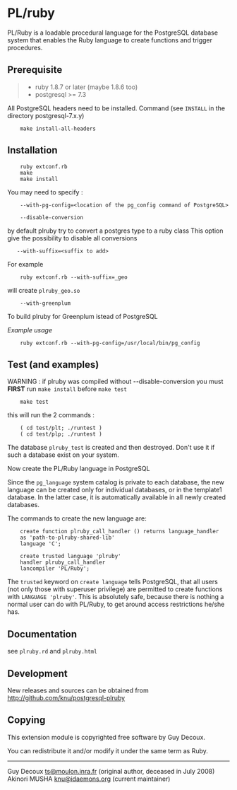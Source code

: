 PL/ruby
=======

  PL/Ruby is a loadable procedural language for the PostgreSQL database
  system that enables the Ruby language to create functions and trigger
  procedures.


Prerequisite
------------

> * ruby 1.8.7 or later (maybe 1.8.6 too)
> * postgresql >= 7.3

  All PostgreSQL headers need to be installed. Command (see `INSTALL` in the
  directory postgresql-7.x.y)

        make install-all-headers 

Installation
------------

        ruby extconf.rb
        make
        make install

  You may need to specify :

        --with-pg-config=<location of the pg_config command of PostgreSQL>

        --disable-conversion
  by default plruby try to convert a postgres type to a ruby class
  This option give the possibility to disable all conversions

       --with-suffix=<suffix to add>

  For example

        ruby extconf.rb --with-suffix=_geo

  will create `plruby_geo.so`

        --with-greenplum
  To build plruby for Greenplum istead of PostgreSQL 


  *Example usage*

        ruby extconf.rb --with-pg-config=/usr/local/bin/pg_config

Test (and examples)
-------------------

  WARNING : if plruby was compiled without --disable-conversion
  you must **FIRST** run `make install` before `make test`

        make test

  this will run the 2 commands :

        ( cd test/plt; ./runtest )
        ( cd test/plp; ./runtest )

  The database `plruby_test` is created and then destroyed. Don't use it if 
  such a database exist on your system.

  Now create the PL/Ruby language in PostgreSQL

  Since the `pg_language` system catalog is private to each database,
  the new language can be created only for individual databases,
  or in the template1 database. In the latter case, it is
  automatically available in all newly created databases.

  The commands to create the new language are:

        create function plruby_call_handler () returns language_handler
        as 'path-to-plruby-shared-lib'
        language 'C';

        create trusted language 'plruby'
        handler plruby_call_handler
        lancompiler 'PL/Ruby';


  The `trusted` keyword on `create language` tells PostgreSQL,
  that all users (not only those with superuser privilege) are
  permitted to create functions with `LANGUAGE 'plruby'`. This is
  absolutely safe, because there is nothing a normal user can do
  with PL/Ruby, to get around access restrictions he/she has.

Documentation
-------------

  see `plruby.rd` and `plruby.html`

Development
-----------

  New releases and sources can be obtained from <http://github.com/knu/postgresql-plruby>

Copying
-------

  This extension module is copyrighted free software by Guy Decoux.

  You can redistribute it and/or modify it under the same term as Ruby.

* * *

Guy Decoux <ts@moulon.inra.fr> (original author, deceased in July 2008)   
Akinori MUSHA <knu@idaemons.org> (current maintainer)
